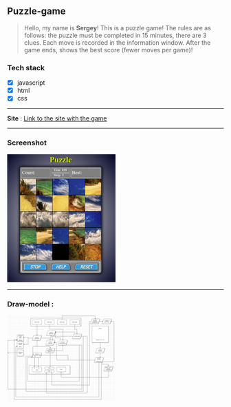 ## Puzzle-game
>Hello, my name is **Sergey**! This is a puzzle game! The rules are as follows: the puzzle must be completed in 15 minutes, there are 3 clues. Each move is recorded in the information window. After the game ends, shows the best score (fewer moves per game)!

### Tech stack
* [X] javascript
* [X] html
* [X] css
___
**Site** :
[Link to the site with the game](https://rss-2000.github.io/Puzzle-game/)
___
### Screenshot
 <img src="./images/image-game.png" width="50%">

___
### Draw-model :
 <img src="./images/draw-model.jpg" width="50%">
